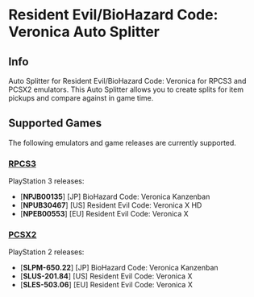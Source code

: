 # Resident Evil/BioHazard Code: Veronica Auto Splitter

## Info
Auto Splitter for Resident Evil/BioHazard Code: Veronica for RPCS3 and PCSX2 emulators. This Auto Splitter allows you to create splits for item pickups and compare against in game time.

## Supported Games
The following emulators and game releases are currently supported.

### [RPCS3](https://rpcs3.net/)
PlayStation 3 releases:
  - [**NPJB00135**] [JP] BioHazard Code: Veronica Kanzenban
  - [**NPUB30467**] [US] Resident Evil Code: Veronica X HD
  - [**NPEB00553**] [EU] Resident Evil Code: Veronica X

### [PCSX2](https://pcsx2.net/)
PlayStation 2 releases:
  - [**SLPM-650.22**] [JP] BioHazard Code: Veronica Kanzenban 
  - [**SLUS-201.84**] [US] Resident Evil Code: Veronica X
  - [**SLES-503.06**] [EU] Resident Evil Code: Veronica X
